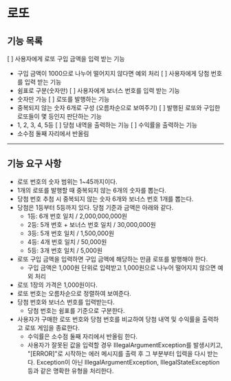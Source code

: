 # 로또

## 기능 목록
[ ] 사용자에게 로또 구입 금액을 입력 받는 기능
  - 구입 금액이 1000으로 나누어 떨어지지 않다면 예외 처리 
[ ] 사용자에게 당첨 번호를 입력 받는 기능
  - 쉼표로 구분(숫자만)
[ ] 사용자에게 보너스 번호를 입력 받는 기능
  - 숫자만 가능
[ ] 로또를 발행하는 기능
  - 중복되지 않는 숫자 6개로 구성 (오름차순으로 보여주기)
[ ] 발행된 로또와 구입한 로또들이 몇 등인지 판단하는 기능
  - 1, 2, 3, 4, 5등
[ ] 당첨 내역을 출력하는 기능
[ ] 수익률을 출력하는 기능
  - 소수점 둘째 자리에서 반올림

---

## 기능 요구 사항
- 로또 번호의 숫자 범위는 1~45까지이다.
- 1개의 로또를 발행할 때 중복되지 않는 6개의 숫자를 뽑는다.
- 당첨 번호 추첨 시 중복되지 않는 숫자 6개와 보너스 번호 1개를 뽑는다.
- 당첨은 1등부터 5등까지 있다. 당첨 기준과 금액은 아래와 같다.
  - 1등: 6개 번호 일치 / 2,000,000,000원
  - 2등: 5개 번호 + 보너스 번호 일치 / 30,000,000원
  - 3등: 5개 번호 일치 / 1,500,000원
  - 4등: 4개 번호 일치 / 50,000원
  - 5등: 3개 번호 일치 / 5,000원
- 로또 구입 금액을 입력하면 구입 금액에 해당하는 만큼 로또를 발행해야 한다. 
  - 구입 금액은 1,000원 단위로 입력받고 1,000원으로 나누어 떨어지지 않으면 예외 처리
- 로또 1장의 가격은 1,000원이다.
- 로또 번호는 오름차순으로 정렬하여 보여준다.
- 당첨 번호와 보너스 번호를 입력받는다. 
  - 당첨 번호는 쉼표를 기준으로 구분한다.
- 사용자가 구매한 로또 번호와 당첨 번호를 비교하여 당첨 내역 및 수익률을 출력하고 로또 게임을 종료한다. 
  - 수익률은 소수점 둘째 자리에서 반올림 한다.
  - 사용자가 잘못된 값을 입력할 경우 IllegalArgumentException를 발생시키고, "[ERROR]"로 시작하는 에러 메시지를 출력 후 그 부분부터 입력을 다시 받는다.
      Exception이 아닌 IllegalArgumentException, IllegalStateException 등과 같은 명확한 유형을 처리한다.
